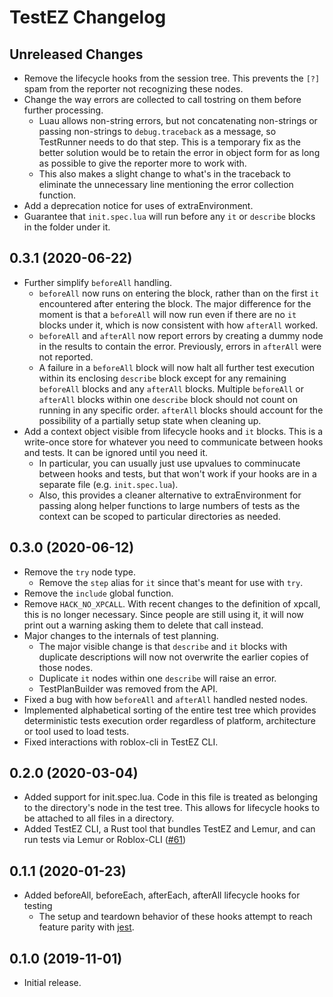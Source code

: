 # TestEZ Changelog

## Unreleased Changes
* Remove the lifecycle hooks from the session tree. This prevents the `[?]` spam from the reporter not recognizing these nodes.
* Change the way errors are collected to call tostring on them before further processing.
  * Luau allows non-string errors, but not concatenating non-strings or passing non-strings to `debug.traceback` as a message, so TestRunner needs to do that step. This is a temporary fix as the better solution would be to retain the error in object form for as long as possible to give the reporter more to work with.
  * This also makes a slight change to what's in the traceback to eliminate the unnecessary line mentioning the error collection function.
* Add a deprecation notice for uses of extraEnvironment.
* Guarantee that `init.spec.lua` will run before any `it` or `describe` blocks in the folder under it.

## 0.3.1 (2020-06-22)
* Further simplify `beforeAll` handling.
  * `beforeAll` now runs on entering the block, rather than on the first `it` encountered after entering the block. The major difference for the moment is that a `beforeAll` will now run even if there are no `it` blocks under it, which is now consistent with how `afterAll` worked.
  * `beforeAll` and `afterAll` now report errors by creating a dummy node in the results to contain the error. Previously, errors in `afterAll` were not reported.
  * A failure in a `beforeAll` block will now halt all further test execution within its enclosing `describe` block except for any remaining `beforeAll` blocks and any `afterAll` blocks. Multiple `beforeAll` or `afterAll` blocks within one `describe` block should not count on running in any specific order. `afterAll` blocks should account for the possibility of a partially setup state when cleaning up.
* Add a context object visible from lifecycle hooks and `it` blocks. This is a write-once store for whatever you need to communicate between hooks and tests. It can be ignored until you need it.
  * In particular, you can usually just use upvalues to comminucate between hooks and tests, but that won't work if your hooks are in a separate file (e.g. `init.spec.lua`).
  * Also, this provides a cleaner alternative to extraEnvironment for passing along helper functions to large numbers of tests as the context can be scoped to particular directories as needed.

## 0.3.0 (2020-06-12)
* Remove the `try` node type.
  * Remove the `step` alias for `it` since that's meant for use with `try`.
* Remove the `include` global function.
* Remove `HACK_NO_XPCALL`. With recent changes to the definition of xpcall, this is no longer necessary. Since people are still using it, it will now print out a warning asking them to delete that call instead.
* Major changes to the internals of test planning.
  * The major visible change is that `describe` and `it` blocks with duplicate descriptions will now not overwrite the earlier copies of those nodes.
  * Duplicate `it` nodes within one `describe` will raise an error.
  * TestPlanBuilder was removed from the API.
* Fixed a bug with how `beforeAll` and `afterAll` handled nested nodes.
* Implemented alphabetical sorting of the entire test tree which provides deterministic tests execution order regardless of platform, architecture or tool used to load tests.
* Fixed interactions with roblox-cli in TestEZ CLI.

## 0.2.0 (2020-03-04)
* Added support for init.spec.lua. Code in this file is treated as belonging to the directory's node in the test tree. This allows for lifecycle hooks to be attached to all files in a directory.
* Added TestEZ CLI, a Rust tool that bundles TestEZ and Lemur, and can run tests via Lemur or Roblox-CLI ([#61](https://github.com/Roblox/testez/pull/61))

## 0.1.1 (2020-01-23)
* Added beforeAll, beforeEach, afterEach, afterAll lifecycle hooks for testing
	* The setup and teardown behavior of these hooks attempt to reach feature parity with [jest](https://jestjs.io/docs/en/setup-teardown).


## 0.1.0 (2019-11-01)
* Initial release.
